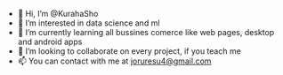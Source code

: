 - 👋 Hi, I’m @KurahaSho
- 👀 I’m interested in data science and ml
- 🌱 I’m currently learning all bussines comerce like web pages, desktop and android apps
- 💞️ I’m looking to collaborate on every project, if you teach me
- 📫 You can contact with me at joruresu4@gmail.com

<!---
KurahaSho/KurahaSho is a ✨ special ✨ repository because its `README.md` (this file) appears on your GitHub profile.
You can click the Preview link to take a look at your changes.
--->
